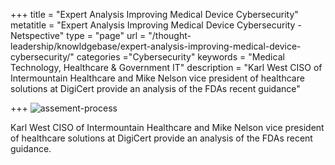 +++
title = "Expert Analysis Improving Medical Device Cybersecurity"
metatitle = "Expert Analysis Improving Medical Device Cybersecurity - Netspective"
type = "page"
url = "/thought-leadership/knowldgebase/expert-analysis-improving-medical-device-cybersecurity/"
categories ="Cybersecurity"
keywords = "Medical Technology, Healthcare & Government IT"
description = "Karl West CISO of Intermountain Healthcare and Mike Nelson vice president of healthcare solutions at DigiCert provide an analysis of the FDAs recent guidance" 
 
+++
![assement-process](/blog/Expert_Ana_1486467759-300x181.jpg#center) 

Karl West CISO of Intermountain Healthcare and Mike Nelson vice president of healthcare solutions at DigiCert provide an analysis of the FDAs recent guidance.